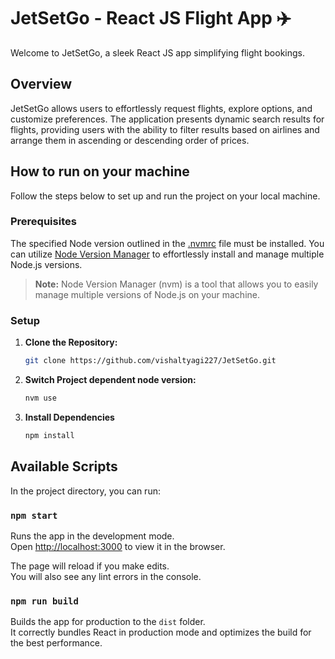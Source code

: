 # JetSetGo - React JS Flight App ✈️

Welcome to JetSetGo, a sleek React JS app simplifying flight bookings.

## Overview

JetSetGo allows users to effortlessly request flights, explore options, and customize preferences. The application presents dynamic search results for flights, providing users with the ability to filter results based on airlines and arrange them in ascending or descending order of prices.

## How to run on your machine

Follow the steps below to set up and run the project on your local machine.

### Prerequisites

The specified Node version outlined in the [.nvmrc](.nvmrc) file must be installed. You can utilize [Node Version Manager](https://github.com/nvm-sh/nvm) to effortlessly install and manage multiple Node.js versions.

> **Note:** Node Version Manager (nvm) is a tool that allows you to easily manage multiple versions of Node.js on your machine.

### Setup

1. **Clone the Repository:**

   ```sh
   git clone https://github.com/vishaltyagi227/JetSetGo.git
   ```

2. **Switch Project dependent node version:**

   ```sh
   nvm use
   ```

3. **Install Dependencies**

   ```sh
   npm install
   ```

## Available Scripts

In the project directory, you can run:

### `npm start`

Runs the app in the development mode.\
Open [http://localhost:3000](http://localhost:3000) to view it in the browser.

The page will reload if you make edits.\
You will also see any lint errors in the console.

### `npm run build`

Builds the app for production to the `dist` folder.\
It correctly bundles React in production mode and optimizes the build for the best performance.
